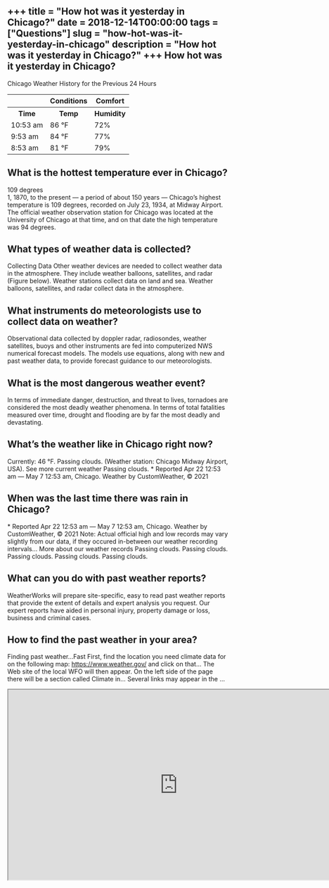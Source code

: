 +++
title = "How hot was it yesterday in Chicago?"
date = 2018-12-14T00:00:00
tags = ["Questions"]
slug = "how-hot-was-it-yesterday-in-chicago"
description = "How hot was it yesterday in Chicago?"
+++
How hot was it yesterday in Chicago?
------------------------------------

Chicago Weather History for the Previous 24 Hours

<table><tr><th></th><th>Conditions</th><th>Comfort</th></tr><tr><th>Time</th><th>Temp</th><th>Humidity</th></tr><tr><td>10:53 am</td><td>86 °F</td><td>72%</td></tr><tr><td>9:53 am</td><td>84 °F</td><td>77%</td></tr><tr><td>8:53 am</td><td>81 °F</td><td>79%</td></tr></table>

What is the hottest temperature ever in Chicago?
------------------------------------------------

109 degrees  
1, 1870, to the present — a period of about 150 years — Chicago’s highest temperature is 109 degrees, recorded on July 23, 1934, at Midway Airport. The official weather observation station for Chicago was located at the University of Chicago at that time, and on that date the high temperature was 94 degrees.

What types of weather data is collected?
----------------------------------------

Collecting Data Other weather devices are needed to collect weather data in the atmosphere. They include weather balloons, satellites, and radar (Figure below). Weather stations collect data on land and sea. Weather balloons, satellites, and radar collect data in the atmosphere.

What instruments do meteorologists use to collect data on weather?
------------------------------------------------------------------

Observational data collected by doppler radar, radiosondes, weather satellites, buoys and other instruments are fed into computerized NWS numerical forecast models. The models use equations, along with new and past weather data, to provide forecast guidance to our meteorologists.

What is the most dangerous weather event?
-----------------------------------------

In terms of immediate danger, destruction, and threat to lives, tornadoes are considered the most deadly weather phenomena. In terms of total fatalities measured over time, drought and flooding are by far the most deadly and devastating.

What’s the weather like in Chicago right now?
---------------------------------------------

Currently: 46 °F. Passing clouds. (Weather station: Chicago Midway Airport, USA). See more current weather Passing clouds. \* Reported Apr 22 12:53 am — May 7 12:53 am, Chicago. Weather by CustomWeather, © 2021

When was the last time there was rain in Chicago?
-------------------------------------------------

\* Reported Apr 22 12:53 am — May 7 12:53 am, Chicago. Weather by CustomWeather, © 2021 Note: Actual official high and low records may vary slightly from our data, if they occured in-between our weather recording intervals… More about our weather records Passing clouds. Passing clouds. Passing clouds. Passing clouds. Passing clouds.

What can you do with past weather reports?
------------------------------------------

WeatherWorks will prepare site-specific, easy to read past weather reports that provide the extent of details and expert analysis you request. Our expert reports have aided in personal injury, property damage or loss, business and criminal cases.

How to find the past weather in your area?
------------------------------------------

Finding past weather…Fast First, find the location you need climate data for on the following map: https://www.weather.gov/ and click on that… The Web site of the local WFO will then appear. On the left side of the page there will be a section called Climate in… Several links may appear in the …

<iframe allow="accelerometer; autoplay; clipboard-write; encrypted-media; gyroscope; picture-in-picture" allowfullscreen="" class="__youtube_prefs__  epyt-is-override  no-lazyload" data-no-lazy="1" data-origheight="433" data-origwidth="770" data-skipgform_ajax_framebjll="" height="433" id="_ytid_61395" loading="lazy" src="https://www.youtube.com/embed/Wjg1fxoJOWw?enablejsapi=1&autoplay=0&cc_load_policy=0&cc_lang_pref=&iv_load_policy=1&loop=0&modestbranding=0&rel=1&fs=1&playsinline=0&autohide=2&theme=dark&color=red&controls=1&" title="YouTube player" width="770"></iframe>